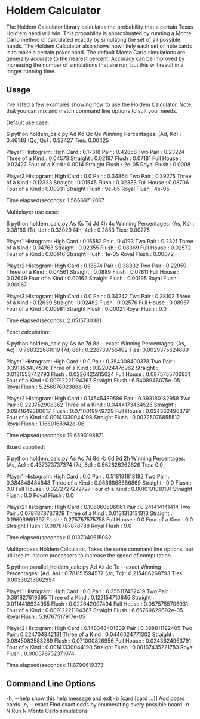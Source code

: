 Holdem Calculator
=================

The Holdem Calculator library calculates the probability that a certain Texas Hold'em hand will win. This probability is approximated by running a Monte Carlo method or calculated exactly by simulating the set of all possible hands. The Holdem Calculator also shows how likely each set of hole cards is to make a certain poker hand. The default Monte Carlo simulations are generally accurate to the nearest percent. Accuracy can be improved by increasing the number of simulations that are run, but this will result in a longer running time.

Usage
-----
I've listed a few examples showing how to use the Holdem Calculator. Note, that you can mix and match command line options to suit your needs.

Default use case:

  $ python holdem_calc.py Ad Kd Qc Qs
  Winning Percentages:
  (Ad, Kd) :  0.46148
  (Qc, Qs) :  0.53427
  Ties:  0.00425

  Player1 Histogram:
  High Card :  0.17318
  Pair :  0.42858
  Two Pair :  0.23224
  Three of a Kind :  0.04573
  Straight :  0.02197
  Flush :  0.07181
  Full House :  0.02427
  Four of a Kind :  0.0014
  Straight Flush :  2e-05
  Royal Flush :  0.0008

  Player2 Histogram:
  High Card :  0.0
  Pair :  0.34864
  Two Pair :  0.39275
  Three of a Kind :  0.12333
  Straight :  0.01545
  Flush :  0.02333
  Full House :  0.08706
  Four of a Kind :  0.00931
  Straight Flush :  9e-05
  Royal Flush :  4e-05


  Time elapsed(seconds):  1.56669712067

Multiplayer use case:

  $ python holdem_calc.py As Ks Td Jd 4h 4c
  Winning Percentages:
  (As, Ks) :  0.38166
  (Td, Jd) :  0.33029
  (4h, 4c) :  0.2853
  Ties:  0.00275

  Player1 Histogram:
  High Card :  0.16582
  Pair :  0.4193
  Two Pair :  0.2321
  Three of a Kind :  0.04763
  Straight :  0.02355
  Flush :  0.08369
  Full House :  0.02572
  Four of a Kind :  0.00146
  Straight Flush :  1e-05
  Royal Flush :  0.00072

  Player2 Histogram:
  High Card :  0.13874
  Pair :  0.38832
  Two Pair :  0.22959
  Three of a Kind :  0.04561
  Straight :  0.0889
  Flush :  0.07811
  Full House :  0.02649
  Four of a Kind :  0.00162
  Straight Flush :  0.00195
  Royal Flush :  0.00067

  Player3 Histogram:
  High Card :  0.0
  Pair :  0.34242
  Two Pair :  0.38102
  Three of a Kind :  0.12639
  Straight :  0.02482
  Flush :  0.02576
  Full House :  0.08957
  Four of a Kind :  0.00981
  Straight Flush :  0.00021
  Royal Flush :  0.0


  Time elapsed(seconds):  2.0515730381

Exact calculation:

  $ python holdem_calc.py As Ac 7d 8d --exact
  Winning Percentages:
  (As, Ac) :  0.768322681019
  (7d, 8d) :  0.228739756492
  Ties:  0.0029375624889

  Player1 Histogram:
  High Card :  0.0
  Pair :  0.354008400378
  Two Pair :  0.391353404536
  Three of a Kind :  0.122024476962
  Straight :  0.0131553742793
  Flush :  0.0226425915024
  Full House :  0.0875755706931
  Four of a Kind :  0.00912221194367
  Straight Flush :  6.5408946075e-05
  Royal Flush :  5.25607602388e-05

  Player2 Histogram:
  High Card :  0.14545489586
  Pair :  0.393180182958
  Two Pair :  0.223752908362
  Three of a Kind :  0.0444173464525
  Straight :  0.0941649380017
  Flush :  0.0710019949729
  Full House :  0.0243624963791
  Four of a Kind :  0.00141330044198
  Straight Flush :  0.00225076855512
  Royal Flush :  1.1680168942e-06


  Time elapsed(seconds):  19.6590108871

Board supplied:

  $ python holdem_calc.py As Ac 7d 8d -b 6d 9d 2h
  Winning Percentages:
  (As, Ac) :  0.437373737374
  (7d, 8d) :  0.562626262626
  Ties:  0.0

  Player1 Histogram:
  High Card :  0.0
  Pair :  0.518181818182
  Two Pair :  0.384848484848
  Three of a Kind :  0.0686868686869
  Straight :  0.0
  Flush :  0.0
  Full House :  0.0272727272727
  Four of a Kind :  0.0010101010101
  Straight Flush :  0.0
  Royal Flush :  0.0

  Player2 Histogram:
  High Card :  0.106060606061
  Pair :  0.241414141414
  Two Pair :  0.0787878787879
  Three of a Kind :  0.0131313131313
  Straight :  0.19696969697
  Flush :  0.275757575758
  Full House :  0.0
  Four of a Kind :  0.0
  Straight Flush :  0.0878787878788
  Royal Flush :  0.0


  Time elapsed(seconds):  0.0137040615082

Multiprocess Holdem Calculator. Takes the same command line options, but utilizes multicore processors to increase the speed of computation.

  $ python parallel_holdem_calc.py Ad As Jc Tc --exact
  Winning Percentages:
  (Ad, As) :  0.781151594577
  (Jc, Tc) :  0.215486268793
  Ties:  0.00336213662994

  Player1 Histogram:
  High Card :  0.0
  Pair :  0.355117432419
  Two Pair :  0.391827619395
  Three of a Kind :  0.122154710846
  Straight :  0.0114418934955
  Flush :  0.022642007494
  Full House :  0.0875755706931
  Four of a Kind :  0.00912221194367
  Straight Flush :  6.65769629692e-05
  Royal Flush :  5.19767517917e-05

  Player2 Histogram:
  High Card :  0.148343401639
  Pair :  0.398811192405
  Two Pair :  0.224704842131
  Three of a Kind :  0.0446024771302
  Straight :  0.0845083583289
  Flush :  0.071000826956
  Full House :  0.0243624963791
  Four of a Kind :  0.00141330044198
  Straight Flush :  0.00167435221783
  Royal Flush :  0.000578752371074


  Time elapsed(seconds):  11.8790619373

Command Line Options
--------------------

  -h, --help            show this help message and exit
  -b [card [card ...]]  Add board cards
  -e, --exact           Find exact odds by enumerating every possible board
  -n N                  Run N Monte Carlo simulations
